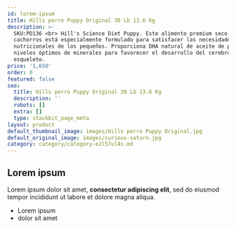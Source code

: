```yaml
---
id: lorem-ipsum
title: Hills perro Puppy Original 30 Lb 13.6 Kg
description: >-
  SKU:PO136 <br> Hill's Science Diet Puppy. Este alimento premium seco para
  cachorros está especialmente formulado para satisfacer las necesidades
  nutricionales de los pequeños. Proporciona DHA natural de aceite de pescado y
  niveles óptimos de minerales para favorecer el desarrollo del cerebro, ojos y
  esqueleto.
price: '1,650'
order: 0
featured: false
seo:
  title: Hills perro Puppy Original 30 Lb 13.6 Kg
  description: ''
  robots: []
  extra: []
  type: stackbit_page_meta
layout: product
default_thumbnail_image: images/Hills perro Puppy Original.jpg
default_original_image: images/curious-saturn.jpg
category: category/category-e2l57ul4s.md
---
```

## Lorem ipsum

Lorem ipsum dolor sit amet, **consectetur adipiscing elit**, sed do eiusmod tempor incididunt ut labore et dolore magna aliqua.

- Lorem ipsum
- dolor sit amet